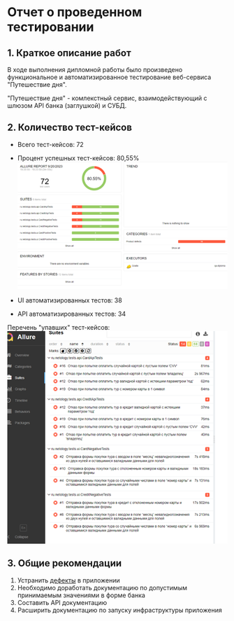 # Отчет о проведенном тестировании

## 1. Краткое описание работ

В ходе выполнения дипломной работы было произведено функциональное
и автоматизированное тестирование веб-сервиса "Путешествие дня". 

"Путешествие дня" - комлекстный сервис, взаимодействующий с шлюзом API банка (заглушкой)
и СУБД.

## 2. Количество тест-кейсов

- Всего тест-кейсов: 72
- Процент успешных тест-кейсов: 80,55%
![irina_tests_summary_report.png](irina_tests_summary_report.png)

- UI автоматизированных тестов: 38
- API автоматизированных тестов: 34

Перечень "упавших" тест-кейсов: 
![irina_defect_report.png](irina_defect_report.png)

## 3. Общие рекомендации

1. Устранить [дефекты](https://github.com/IrinaChapurina/qa-diploma/issues) в приложении
2. Необходимо доработать документацию по допустимым принимаемым 
значениями в форме банка
3. Составить API документацию
4. Расширить документацию по запуску инфраструктуры приложения